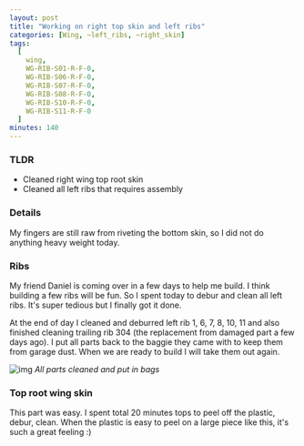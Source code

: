 ```yaml
---
layout: post
title: "Working on right top skin and left ribs"
categories: [Wing, ~left_ribs, ~right_skin]
tags:
  [
    wing,
    WG-RIB-S01-R-F-0,
    WG-RIB-S06-R-F-0,
    WG-RIB-S07-R-F-0,
    WG-RIB-S08-R-F-0,
    WG-RIB-S10-R-F-0,
    WG-RIB-S11-R-F-0
  ]
minutes: 140
---
```


### TLDR

- Cleaned right wing top root skin
- Cleaned all left ribs that requires assembly

### Details

My fingers are still raw from riveting the bottom skin, so I did not do anything heavy weight today.

### Ribs

My friend Daniel is coming over in a few days to help me build. I think building a few ribs will be fun. So I spent today to debur and clean all left ribs. It's super tedious but I finally got it done.

At the end of day I cleaned and deburred left rib 1, 6, 7, 8, 10, 11 and also finished cleaning trailing rib 304 (the replacement from damaged part a few days ago). I put all parts back to the baggie they came with to keep them from garage dust. When we are ready to build I will take them out again.

![img](https://lh3.googleusercontent.com/pw/AP1GczMpwfp5Aoe5Q1p3GNizTNISsKYIfmQVogJLpzrUKRwIvQcPI26NSydrB_j9o_iNAWhpB5yqtjO0oiUX0F7U9l14N7ZHOFP5fskj_tlFGEBvqNfyomUAT75EOe5tImipgudAVkEYlRQzFfnuGEecM1t4fg=w2774-h2080-s-no-gm?authuser=0)
_All parts cleaned and put in bags_

### Top root wing skin

This part was easy. I spent total 20 minutes tops to peel off the plastic, debur, clean. When the plastic is easy to peel on a large piece like this, it's such a great feeling :)

